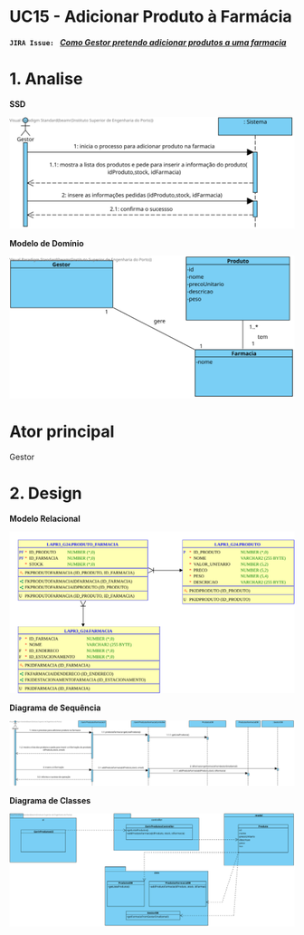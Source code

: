 # **UC15 - Adicionar Produto à Farmácia**


#### `JIRA Issue: ` [_Como Gestor pretendo adicionar produtos a uma farmacia_](https://jira.dei.isep.ipp.pt/browse/LAP3AP5-164)


# **1. Analise**


**SSD**

![UC15_SSD.svg](UC15_SSD.svg)

**Modelo de Domínio**

![UC15_MD.svg](UC15_MD.svg)

# **Ator principal**

Gestor

# **2. Design**


**Modelo Relacional**

![UC15_MER.svg](UC15_MER.svg)

**Diagrama de Sequência**

![UC15_SD.svg](UC15_SD.svg)

**Diagrama de Classes** 

![UC15_CD.svg](UC15_CD.svg)